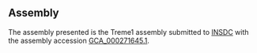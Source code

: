 

Assembly
--------

The assembly presented is the Treme1 assembly submitted to
[INSDC](http://www.insdc.org) with the assembly accession
[GCA\_000271645.1](http://www.ebi.ac.uk/ena/data/view/GCA_000271645.1).

